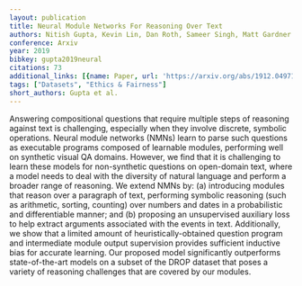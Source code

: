 ```yaml
---
layout: publication
title: Neural Module Networks For Reasoning Over Text
authors: Nitish Gupta, Kevin Lin, Dan Roth, Sameer Singh, Matt Gardner
conference: Arxiv
year: 2019
bibkey: gupta2019neural
citations: 73
additional_links: [{name: Paper, url: 'https://arxiv.org/abs/1912.04971'}]
tags: ["Datasets", "Ethics & Fairness"]
short_authors: Gupta et al.
---
```

Answering compositional questions that require multiple steps of reasoning
against text is challenging, especially when they involve discrete, symbolic
operations. Neural module networks (NMNs) learn to parse such questions as
executable programs composed of learnable modules, performing well on synthetic
visual QA domains. However, we find that it is challenging to learn these
models for non-synthetic questions on open-domain text, where a model needs to
deal with the diversity of natural language and perform a broader range of
reasoning. We extend NMNs by: (a) introducing modules that reason over a
paragraph of text, performing symbolic reasoning (such as arithmetic, sorting,
counting) over numbers and dates in a probabilistic and differentiable manner;
and (b) proposing an unsupervised auxiliary loss to help extract arguments
associated with the events in text. Additionally, we show that a limited amount
of heuristically-obtained question program and intermediate module output
supervision provides sufficient inductive bias for accurate learning. Our
proposed model significantly outperforms state-of-the-art models on a subset of
the DROP dataset that poses a variety of reasoning challenges that are covered
by our modules.
